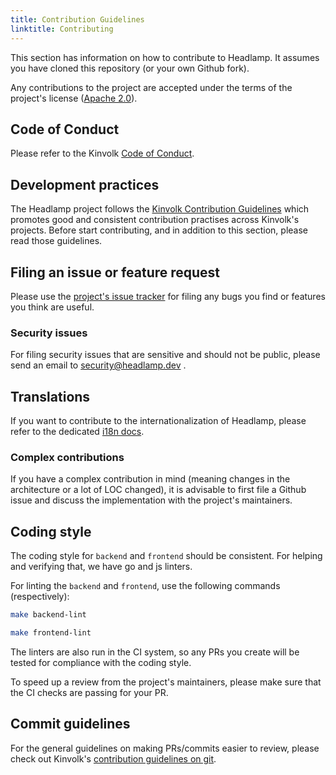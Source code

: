 ```yaml
---
title: Contribution Guidelines
linktitle: Contributing
---
```


This section has information on how to contribute to Headlamp. It assumes you have cloned
this repository (or your own Github fork).

Any contributions to the project are accepted under the terms of the project's
license ([Apache 2.0](../LICENSE)).

## Code of Conduct

Please refer to the Kinvolk [Code of Conduct](https://github.com/kinvolk/contribution/blob/master/CODE_OF_CONDUCT.md).

## Development practices

The Headlamp project follows the [Kinvolk Contribution Guidelines](https://github.com/kinvolk/contribution)
which promotes good and consistent contribution practises across Kinvolk's
projects. Before start contributing, and in addition to this section, please
read those guidelines.

## Filing an issue or feature request

Please use the [project's issue tracker](https://github.com/headlamp-k8s/headlamp/issues) for filing any bugs you find or features
you think are useful.

### Security issues

For filing security issues that are sensitive and should not be public, please
send an email to security@headlamp.dev .

## Translations

If you want to contribute to the internationalization of Headlamp, please refer to the
dedicated [i18n docs](./development/).

### Complex contributions

If you have a complex contribution in mind (meaning changes in the architecture
or a lot of LOC changed), it is advisable to first file a Github issue and
discuss the implementation with the project's maintainers.

## Coding style

The coding style for `backend` and `frontend` should be consistent.
For helping and verifying that, we have go and js linters.

For linting the `backend` and `frontend`, use the following commands
(respectively):

```bash
make backend-lint
```

```bash
make frontend-lint
```

The linters are also run in the CI system, so any PRs you create will be
tested for compliance with the coding style.

To speed up a review from the project's maintainers, please make sure that
the CI checks are passing for your PR.

## Commit guidelines

For the general guidelines on making PRs/commits easier to review, please check
out Kinvolk's
[contribution guidelines on git](https://github.com/kinvolk/contribution/tree/master/topics/git.md).
